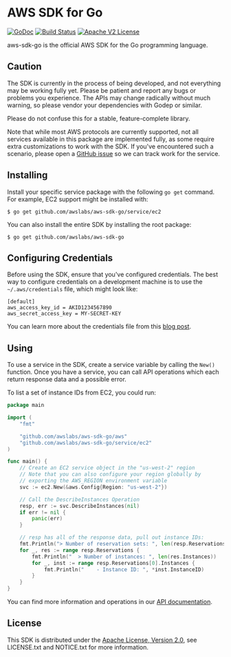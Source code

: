 # AWS SDK for Go

[![GoDoc](http://img.shields.io/badge/godoc-reference-blue.svg)](http://godoc.org/github.com/awslabs/aws-sdk-go)
[![Build Status](https://img.shields.io/travis/awslabs/aws-sdk-go.svg)](https://travis-ci.org/awslabs/aws-sdk-go)
[![Apache V2 License](http://img.shields.io/badge/license-Apache%20V2-blue.svg)](https://github.com/awslabs/aws-sdk-go/blob/master/LICENSE.txt)

aws-sdk-go is the official AWS SDK for the Go programming language.

## Caution

The SDK is currently in the process of being developed, and not everything
may be working fully yet. Please be patient and report any bugs or problems
you experience. The APIs may change radically without much warning, so please
vendor your dependencies with Godep or similar.

Please do not confuse this for a stable, feature-complete library.

Note that while most AWS protocols are currently supported, not all services
available in this package are implemented fully, as some require extra
customizations to work with the SDK. If you've encountered such a scenario,
please open a [GitHub issue](https://github.com/awslabs/aws-sdk-go/issues)
so we can track work for the service.

## Installing

Install your specific service package with the following `go get` command.
For example, EC2 support might be installed with:

    $ go get github.com/awslabs/aws-sdk-go/service/ec2

You can also install the entire SDK by installing the root package:

    $ go get github.com/awslabs/aws-sdk-go

## Configuring Credentials

Before using the SDK, ensure that you've configured credentials. The best
way to configure credentials on a development machine is to use the
`~/.aws/credentials` file, which might look like:

```
[default]
aws_access_key_id = AKID1234567890
aws_secret_access_key = MY-SECRET-KEY
```

You can learn more about the credentials file from this
[blog post](http://blogs.aws.amazon.com/security/post/Tx3D6U6WSFGOK2H/A-New-and-Standardized-Way-to-Manage-Credentials-in-the-AWS-SDKs).

## Using

To use a service in the SDK, create a service variable by calling the `New()`
function. Once you have a service, you can call API operations which each
return response data and a possible error.

To list a set of instance IDs from EC2, you could run:

```go
package main

import (
	"fmt"

	"github.com/awslabs/aws-sdk-go/aws"
	"github.com/awslabs/aws-sdk-go/service/ec2"
)

func main() {
	// Create an EC2 service object in the "us-west-2" region
	// Note that you can also configure your region globally by
	// exporting the AWS_REGION environment variable
	svc := ec2.New(&aws.Config{Region: "us-west-2"})

	// Call the DescribeInstances Operation
	resp, err := svc.DescribeInstances(nil)
	if err != nil {
		panic(err)
	}

	// resp has all of the response data, pull out instance IDs:
	fmt.Println("> Number of reservation sets: ", len(resp.Reservations))
	for _, res := range resp.Reservations {
		fmt.Println("  > Number of instances: ", len(res.Instances))
		for _, inst := range resp.Reservations[0].Instances {
			fmt.Println("    - Instance ID: ", *inst.InstanceID)
		}
	}
}
```

You can find more information and operations in our
[API documentation](http://godoc.org/github.com/awslabs/aws-sdk-go).

## License

This SDK is distributed under the
[Apache License, Version 2.0](http://www.apache.org/licenses/LICENSE-2.0),
see LICENSE.txt and NOTICE.txt for more information.
